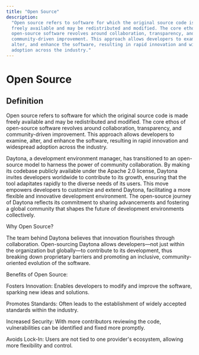 ```yaml
---
title: "Open Source"
description:
  "Open source refers to software for which the original source code is made
  freely available and may be redistributed and modified. The core ethos of
  open-source software revolves around collaboration, transparency, and
  community-driven improvement. This approach allows developers to examine,
  alter, and enhance the software, resulting in rapid innovation and widespread
  adoption across the industry."
---
```


# Open Source

## Definition

Open source refers to software for which the original source code is made freely
available and may be redistributed and modified. The core ethos of open-source
software revolves around collaboration, transparency, and community-driven
improvement. This approach allows developers to examine, alter, and enhance the
software, resulting in rapid innovation and widespread adoption across the
industry.

Daytona, a development environment manager, has transitioned to an open-source
model to harness the power of community collaboration. By making its codebase
publicly available under the Apache 2.0 license, Daytona invites developers
worldwide to contribute to its growth, ensuring that the tool adapitates rapidly
to the diverse needs of its users. This move empowers developers to customize
and extend Daytona, facilitating a more flexible and innovative development
environment. The open-source journey of Daytona reflects its commitment to
sharing advancements and fostering a global community that shapes the future of
development environments collectively.

Why Open Source?

The team behind Daytona believes that innovation flourishes through
collaboration. Open-sourcing Daytona allows developers—not just within the
organization but globally—to contribute to its development, thus breaking down
proprietary barriers and promoting an inclusive, community-oriented evolution of
the software.

Benefits of Open Source:

Fosters Innovation: Enables developers to modify and improve the software,
sparking new ideas and solutions.

Promotes Standards: Often leads to the establishment of widely accepted
standards within the industry.

Increased Security: With more contributors reviewing the code, vulnerabilities
can be identified and fixed more promptly.

Avoids Lock-In: Users are not tied to one provider's ecosystem, allowing more
flexibility and control.
